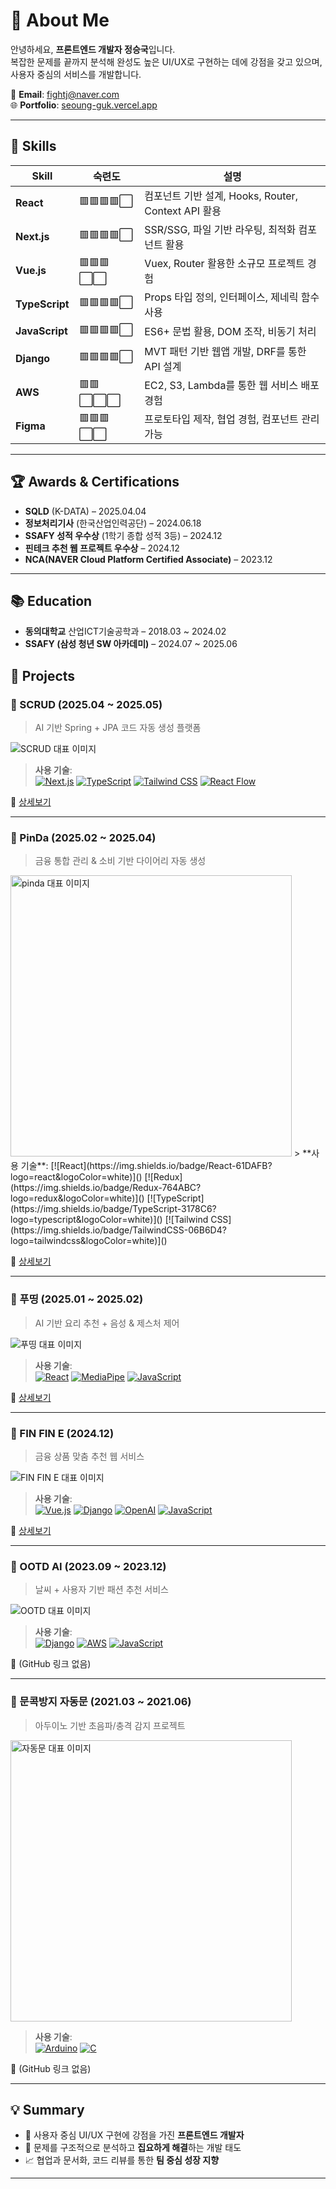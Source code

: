 # 👋 About Me

안녕하세요, **프론트엔드 개발자 정승국**입니다.  
복잡한 문제를 끝까지 분석해 완성도 높은 UI/UX로 구현하는 데에 강점을 갖고 있으며, 사용자 중심의 서비스를 개발합니다.

📧 **Email**: fightj@naver.com  
🌐 **Portfolio**: [seoung-guk.vercel.app](https://seoung-guk.vercel.app)  

---

## 🧠 Skills

| Skill       | 숙련도 | 설명 |
|-------------|--------|------|
| **React**       | 🟥🟥🟥🟥⬜ | 컴포넌트 기반 설계, Hooks, Router, Context API 활용 |
| **Next.js**     | 🟥🟥🟥🟥⬜ | SSR/SSG, 파일 기반 라우팅, 최적화 컴포넌트 활용 |
| **Vue.js**      | 🟥🟥🟥⬜⬜ | Vuex, Router 활용한 소규모 프로젝트 경험 |
| **TypeScript**  | 🟥🟥🟥🟥⬜ | Props 타입 정의, 인터페이스, 제네릭 함수 사용 |
| **JavaScript**  | 🟥🟥🟥🟥⬜ | ES6+ 문법 활용, DOM 조작, 비동기 처리 |
| **Django**      | 🟥🟥🟥🟥⬜ | MVT 패턴 기반 웹앱 개발, DRF를 통한 API 설계 |
| **AWS**         | 🟥🟥⬜⬜⬜ | EC2, S3, Lambda를 통한 웹 서비스 배포 경험 |
| **Figma**       | 🟥🟥🟥⬜⬜ | 프로토타입 제작, 협업 경험, 컴포넌트 관리 가능 |

---

## 🏆 Awards & Certifications

- **SQLD** (K-DATA) – 2025.04.04  
- **정보처리기사** (한국산업인력공단) – 2024.06.18  
- **SSAFY 성적 우수상** (1학기 종합 성적 3등) – 2024.12  
- **핀테크 추천 웹 프로젝트 우수상** – 2024.12
- **NCA(NAVER Cloud Platform Certified Associate)** – 2023.12

---

## 📚 Education

- **동의대학교** 산업ICT기술공학과 – 2018.03 ~ 2024.02  
- **SSAFY (삼성 청년 SW 아카데미)** – 2024.07 ~ 2025.06

## 💼 Projects

### 🔹 SCRUD (2025.04 ~ 2025.05)
> AI 기반 Spring + JPA 코드 자동 생성 플랫폼

![SCRUD 대표 이미지](https://hebbkx1anhila5yf.public.blob.vercel-storage.com/image-gANMAtZ47hoQU6esMQk22SOKYmmdmh.png)

> **사용 기술**:  
[![Next.js](https://img.shields.io/badge/Next.js-000000?logo=nextdotjs&logoColor=white)]() [![TypeScript](https://img.shields.io/badge/TypeScript-3178C6?logo=typescript&logoColor=white)]() [![Tailwind CSS](https://img.shields.io/badge/TailwindCSS-06B6D4?logo=tailwindcss&logoColor=white)]() [![React Flow](https://img.shields.io/badge/ReactFlow-6E40C9?logo=react&logoColor=white)]()

🔗 [상세보기](https://github.com/fightj/SSAFY_SCRUD)

---

### 🔹 PinDa (2025.02 ~ 2025.04)
> 금융 통합 관리 & 소비 기반 다이어리 자동 생성

<img src="https://hebbkx1anhila5yf.public.blob.vercel-storage.com/image-Z6aHzGFcsVkvhsbyGKzzlkMg4ZRyHg.png" alt="pinda 대표 이미지" height="450"/>
> **사용 기술**:  
[![React](https://img.shields.io/badge/React-61DAFB?logo=react&logoColor=white)]() [![Redux](https://img.shields.io/badge/Redux-764ABC?logo=redux&logoColor=white)]() [![TypeScript](https://img.shields.io/badge/TypeScript-3178C6?logo=typescript&logoColor=white)]() [![Tailwind CSS](https://img.shields.io/badge/TailwindCSS-06B6D4?logo=tailwindcss&logoColor=white)]()

🔗 [상세보기](https://github.com/fightj/SSAFY_PinDa)

---

### 🔹 푸띵 (2025.01 ~ 2025.02)
> AI 기반 요리 추천 + 음성 & 제스처 제어

![푸띵 대표 이미지](https://hebbkx1anhila5yf.public.blob.vercel-storage.com/image-wFLndO5MIdND7izWW9Oo0Kp3oeeo1c.png)

> **사용 기술**:  
[![React](https://img.shields.io/badge/React-61DAFB?logo=react&logoColor=white)]() [![MediaPipe](https://img.shields.io/badge/MediaPipe-FF6F00?logo=google&logoColor=white)]() [![JavaScript](https://img.shields.io/badge/JavaScript-F7DF1E?logo=javascript&logoColor=black)]()

🔗 [상세보기](https://github.com/fightj/SSAFY_FoodThink)

---

### 🔹 FIN FIN E (2024.12)
> 금융 상품 맞춤 추천 웹 서비스

![FIN FIN E 대표 이미지](https://hebbkx1anhila5yf.public.blob.vercel-storage.com/image-jRSujlDQPzSJWZxtuXNd6yUD2XjRYe.png)

> **사용 기술**:  
[![Vue.js](https://img.shields.io/badge/Vue.js-4FC08D?logo=vue.js&logoColor=white)]() [![Django](https://img.shields.io/badge/Django-092E20?logo=django&logoColor=white)]() [![OpenAI](https://img.shields.io/badge/OpenAI-412991?logo=openai&logoColor=white)]() [![JavaScript](https://img.shields.io/badge/JavaScript-F7DF1E?logo=javascript&logoColor=black)]()

🔗 [상세보기](https://github.com/fightj/FinFinE)

---

### 🔹 OOTD AI (2023.09 ~ 2023.12)
> 날씨 + 사용자 기반 패션 추천 서비스

![OOTD 대표 이미지](https://hebbkx1anhila5yf.public.blob.vercel-storage.com/image-VPFwgnL3Vfc6qXthRWvrHd1MWv93rA.png)

> **사용 기술**:  
[![Django](https://img.shields.io/badge/Django-092E20?logo=django&logoColor=white)]() [![AWS](https://img.shields.io/badge/AWS-232F3E?logo=amazonaws&logoColor=white)]() [![JavaScript](https://img.shields.io/badge/JavaScript-F7DF1E?logo=javascript&logoColor=black)]()

🔗 (GitHub 링크 없음)

---

### 🔹 문콕방지 자동문 (2021.03 ~ 2021.06)
> 아두이노 기반 초음파/충격 감지 프로젝트
<img src="https://hebbkx1anhila5yf.public.blob.vercel-storage.com/image-3sbrINerutEbo9Q982lyICw75b6bYc.png" alt="자동문 대표 이미지" height="450"/>

> **사용 기술**:  
[![Arduino](https://img.shields.io/badge/Arduino-00979D?logo=arduino&logoColor=white)]() [![C](https://img.shields.io/badge/C-00599C?logo=c&logoColor=white)]()

🔗 (GitHub 링크 없음)

---


## 💡 Summary

- 🎯 사용자 중심 UI/UX 구현에 강점을 가진 **프론트엔드 개발자**  
- 🧩 문제를 구조적으로 분석하고 **집요하게 해결**하는 개발 태도  
- 📈 협업과 문서화, 코드 리뷰를 통한 **팀 중심 성장 지향**

---
